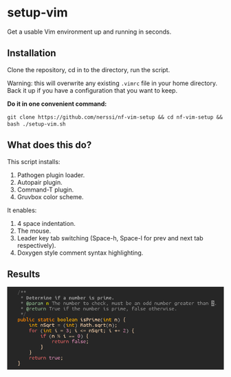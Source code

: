 # setup-vim

Get a usable Vim environment up and running in seconds.

## Installation

Clone the repository, cd in to the directory, run the script.

Warning: this will overwrite any existing `.vimrc` file in your home directory. Back it up if you have a configuration that you want to keep.

**Do it in one convenient command:**

```
git clone https://github.com/nerssi/nf-vim-setup && cd nf-vim-setup && bash ./setup-vim.sh
```

## What does this do?

This script installs:

  1. Pathogen plugin loader.
  2. Autopair plugin.
  3. Command-T plugin.
  4. Gruvbox color scheme.

It enables:
  
  1. 4 space indentation.
  2. The mouse.
  3. Leader key tab switching (Space-h, Space-l for prev and next tab respectively).
  4. Doxygen style comment syntax highlighting.

## Results

![results](https://raw.githubusercontent.com/aryyya/setup-vim/master/example.png)

